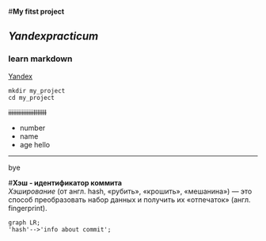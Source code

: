 #**My fitst project**
## *Yandexpracticum*
### learn markdown
[Yandex](https://dzen.ru/?yredirect=true "DZEN")
```
mkdir my_project
cd my_project

```
~~iiiiiiiiiiiiiiiIIIIIII~~
* number
* name
* age
hello
--------------------------------------
bye

#**Хэш - идентификатор коммита** <br>
*Хэширование* (от англ. hash, «рубить», «крошить», «мешанина») — это способ преобразовать набор данных и получить их «отпечаток» (англ. fingerprint).<br>

```mermaid
graph LR;
'hash'-->'info about commit';
```


